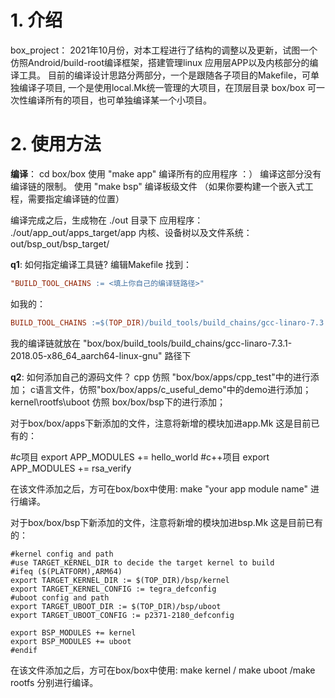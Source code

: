 # 1. 介绍
box_project：
 2021年10月份，对本工程进行了结构的调整以及更新，试图一个仿照Android/build-root编译框架，搭建管理linux 应用层APP以及内核部分的编译工具。
 目前的编译设计思路分两部分，一个是跟随各子项目的Makefile，可单独编译子项目, 一个是使用local.Mk统一管理的大项目，在顶层目录 box/box 可一次性编译所有的项目，也可单独编译某一个小项目。

# 2. 使用方法

**编译**：
 cd box/box
 使用 "make app" 编译所有的应用程序 ：） 编译这部分没有编译链的限制。
 使用 "make bsp" 编译板级文件 （如果你要构建一个嵌入式工程，需要指定编译链的位置）

编译完成之后，生成物在 ./out 目录下
应用程序： ./out/app_out/apps_target/app
内核、设备树以及文件系统： out/bsp_out/bsp_target/

**q1**: 如何指定编译工具链?
编辑Makefile 找到：
```Makefile
"BUILD_TOOL_CHAINS := <填上你自己的编译链路径>"
```
如我的：
```Makefile
BUILD_TOOL_CHAINS :=$(TOP_DIR)/build_tools/build_chains/gcc-linaro-7.3.1-2018.05-x86_64_aarch64-linux-gnu
```
我的编译链就放在 "box/box/build_tools/build_chains/gcc-linaro-7.3.1-2018.05-x86_64_aarch64-linux-gnu" 路径下

**q2**: 如何添加自己的源码文件？
cpp 仿照 "box/box/apps/cpp_test"中的进行添加；
c语言文件，仿照"box/box/apps/c_useful_demo"中的demo进行添加；
kernel\rootfs\uboot 仿照 box/box/bsp下的进行添加；

对于box/box/apps下新添加的文件，注意将新增的模块加进app.Mk
这是目前已有的：

#c项目
export APP_MODULES += hello_world
#c++项目
export APP_MODULES += rsa_verify

在该文件添加之后，方可在box/box中使用: make "your app module name" 进行编译。


对于box/box/bsp下新添加的文件，注意将新增的模块加进bsp.Mk
这是目前已有的：
```Shell
#kernel config and path
#use TARGET_KERNEL_DIR to decide the target kernel to build
#ifeq ($(PLATFORM),ARM64)
export TARGET_KERNEL_DIR := $(TOP_DIR)/bsp/kernel
export TARGET_KERNEL_CONFIG := tegra_defconfig
#uboot config and path
export TARGET_UBOOT_DIR := $(TOP_DIR)/bsp/uboot
export TARGET_UBOOT_CONFIG := p2371-2180_defconfig

export BSP_MODULES += kernel
export BSP_MODULES += uboot
#endif
```
在该文件添加之后，方可在box/box中使用: make kernel / make uboot /make rootfs 分别进行编译。
